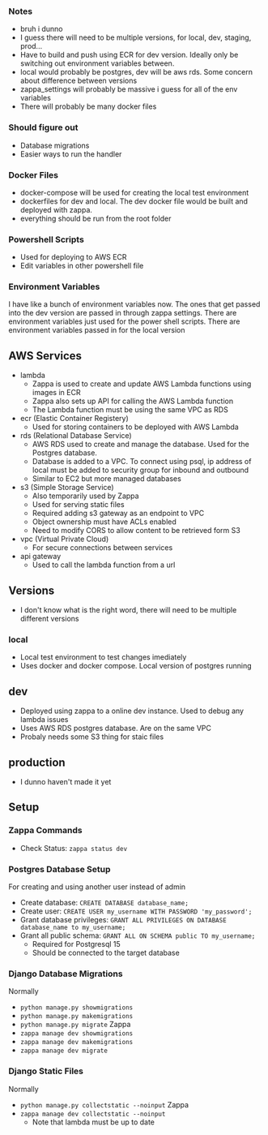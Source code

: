 ### Notes
- bruh i dunno
- I guess there will need to be multiple versions, for local, dev, staging, prod...
- Have to build and push using ECR for dev version. Ideally only be switching out environment variables between.
- local would probably be postgres, dev will be aws rds. Some concern about difference between versions
- zappa_settings will probably be massive i guess for all of the env variables
- There will probably be many docker files

### Should figure out
- Database migrations
- Easier ways to run the handler

### Docker Files
- docker-compose will be used for creating the local test environment
- dockerfiles for dev and local. The dev docker file would be built and deployed with zappa.
- everything should be run from the root folder

### Powershell Scripts
- Used for deploying to AWS ECR
- Edit variables in other powershell file

### Environment Variables
I have like a bunch of environment variables now. The ones that get passed into the dev version are
passed in through zappa settings. There are environment variables just used for the power shell scripts.
There are environment variables passed in for the local version

## AWS Services
- lambda
    - Zappa is used to create and update AWS Lambda functions using images in ECR
    - Zappa also sets up API for calling the AWS Lambda function
    - The Lambda function must be using the same VPC as RDS
- ecr (Elastic Container Registery)
    - Used for storing containers to be deployed with AWS Lambda
- rds (Relational Database Service)
    - AWS RDS used to create and manage the database. Used for the Postgres database.
    - Database is added to a VPC. To connect using psql, ip address of local must be added
    to security group for inbound and outbound
    - Similar to EC2 but more managed databases
- s3 (Simple Storage Service)
    - Also temporarily used by Zappa
    - Used for serving static files
    - Required adding s3 gateway as an endpoint to VPC
    - Object ownership must have ACLs enabled
    - Need to modify CORS to allow content to be retrieved form S3
- vpc (Virtual Private Cloud)
    - For secure connections between services
- api gateway
    - Used to call the lambda function from a url

## Versions
- I don't know what is the right word, there will need to be multiple different versions
### local
- Local test environment to test changes imediately
- Uses docker and docker compose. Local version of postgres running
## dev
- Deployed using zappa to a online dev instance. Used to debug any lambda issues
- Uses AWS RDS postgres database. Are on the same VPC
- Probaly needs some S3 thing for staic files
## production
- I dunno haven't made it yet

## Setup
### Zappa Commands
- Check Status: `zappa status dev`
### Postgres Database Setup
For creating and using another user instead of admin
- Create database: `CREATE DATABASE database_name;`
- Create user: `CREATE USER my_username WITH PASSWORD 'my_password';`
- Grant database privileges: `GRANT ALL PRIVILEGES ON DATABASE database_name to my_username;`
- Grant all public schema: `GRANT ALL ON SCHEMA public TO my_username;`
    - Required for Postgresql 15
    - Should be connected to the target database

### Django Database Migrations
Normally
- `python manage.py showmigrations`
- `python manage.py makemigrations`
- `python manage.py migrate`
Zappa
- `zappa manage dev showmigrations`
- `zappa manage dev makemigrations`
- `zappa manage dev migrate`

### Django Static Files
Normally
- `python manage.py collectstatic --noinput`
Zappa
- `zappa manage dev collectstatic --noinput`
    - Note that lambda must be up to date